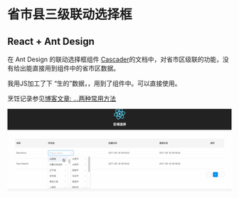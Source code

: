 # 省市县三级联动选择框
## React + Ant Design

在 Ant Design 的联动选择框组件 [Cascader](https://ant.design/components/cascader-cn/)的文档中，对省市区级联的功能，没有给出能直接用到组件中的省市区数据。

我用JS加工了下 “生的”数据，，用到了组件中。可以直接使用。

烹饪记录参见[博客文章: ...两种常用方法](http://blog.csdn.net/Beijiyang999/article/details/73436824)


![效果动图](./antDesignSelectorGif.gif)
